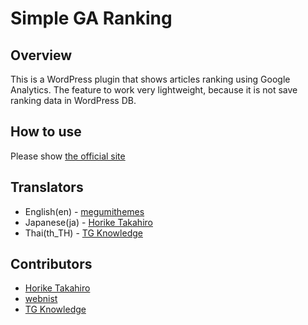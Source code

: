 # Simple GA Ranking 
## Overview
This is a WordPress plugin that shows articles ranking using Google Analytics.
The feature to work very lightweight, because it is not save ranking data in WordPress DB.

## How to use
Please show [the official site](http://simple-ga-ranking.org/)

## Translators
* English(en) - [megumithemes](http://profiles.wordpress.org/megumithemes/)
* Japanese(ja) - [Horike Takahiro](http://profiles.wordpress.org/horike)
* Thai(th_TH) - [TG Knowledge](http://www.xn--12cg1cxchd0a2gzc1c5d5a.com)

## Contributors
* [Horike Takahiro](http://profiles.wordpress.org/horike)
* [webnist](https://profiles.wordpress.org/webnist)
* [TG Knowledge](http://www.xn--12cg1cxchd0a2gzc1c5d5a.com)

